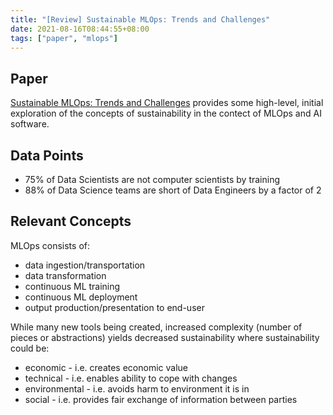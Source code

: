 ```yaml
---
title: "[Review] Sustainable MLOps: Trends and Challenges"
date: 2021-08-16T08:44:55+08:00
tags: ["paper", "mlops"]
---
```


## Paper

[Sustainable MLOps: Trends and Challenges](https://ieeexplore.ieee.org/abstract/document/9356947/) provides some high-level, initial exploration of the concepts of sustainability in the contect of MLOps and AI software.

## Data Points

* 75% of Data Scientists are not computer scientists by training
* 88% of Data Science teams are short of Data Engineers by a factor of 2

## Relevant Concepts

MLOps consists of:

* data ingestion/transportation
* data transformation
* continuous ML training
* continuous ML deployment
* output production/presentation to end-user

While many new tools being created, increased complexity (number of pieces or abstractions) yields decreased sustainability where sustainability could be:

* economic - i.e. creates economic value
* technical - i.e. enables ability to cope with changes
* environmental - i.e. avoids harm to environment it is in
* social - i.e. provides fair exchange of information between parties
